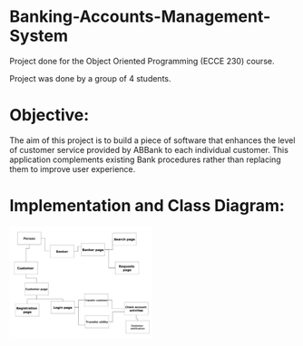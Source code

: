 # Banking-Accounts-Management-System
Project done for the Object Oriented Programming (ECCE 230) course. 

Project was done by a group of 4 students.

# Objective:
The aim of this project is to build a piece of software that enhances the level of customer service provided by ABBank to each individual customer. This application complements existing Bank procedures rather than replacing them to improve user experience.

# Implementation and Class Diagram:
<img src="ReadMe_Images/Class_Diagram.jpeg" width="50%" height="50%">
